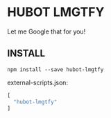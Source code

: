 # HUBOT LMGTFY

Let me Google that for you!

## INSTALL

```
npm install --save hubot-lmgtfy
```

external-scripts.json:
```javascript
[
  "hubot-lmgtfy"
]
```
